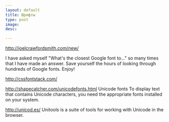 ```yaml
---
layout: default
title: Шрифты
type: post
image: 
desc: 

---
```


http://joelcrawfordsmith.com/new/

I have asked myself "What's the closest Google font to..." so many times that I have made an answer.  Save yourself the hours of looking through hundreds of Google fonts.  Enjoy!

http://cssfontstack.com/

http://shapecatcher.com/unicodefonts.html
Unicode fonts
To display text that contains Unicode characters, you need the appropriate fonts installed on your system. 


http://unicod.es/
Unitools is a suite of tools for working with Unicode in the browser. 
